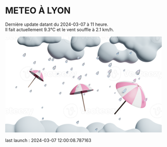 # METEO À LYON

Dernière update datant du 2024-03-07 à 11 heure.  
Il fait actuellement 9.3°C et le vent souffle à 2.1 km/h.      

![](./.github/rain.png)

last launch : 2024-03-07 12:00:08.787163
